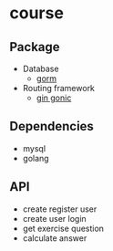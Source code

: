 # course

## Package
- Database
    - [gorm](https://gorm.io/)
- Routing framework
    - [gin gonic](https://gin-gonic.com/)

## Dependencies
- mysql
- golang

## API
- create register user
- create user login
- get exercise question
- calculate answer
